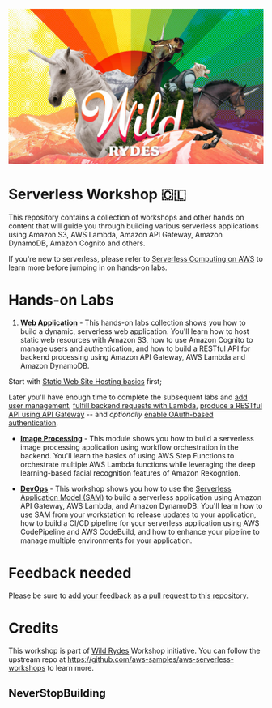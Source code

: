 ![Serverless Workshop](images/logo.png)

# Serverless Workshop 🇨🇱

This repository contains a collection of workshops and other hands on content that will guide you through building various serverless applications using Amazon S3, AWS Lambda, Amazon API Gateway, Amazon DynamoDB, Amazon Cognito and others.

If you're new to serverless, please refer to [Serverless Computing on AWS](https://aws.amazon.com/serverless/) to learn more before jumping in on hands-on labs.

# Hands-on Labs

1. [**Web Application**](WebApplication) - This hands-on labs collection shows you how to build a dynamic, serverless web application. You'll learn how to host static web resources with Amazon S3, how to use Amazon Cognito to manage users and authentication, and how to build a RESTful API for backend processing using Amazon API Gateway, AWS Lambda and Amazon DynamoDB.

Start with [Static Web Site Hosting basics](WebApplication/1_StaticWebHosting) first;

Later you'll have enough time to complete the subsequent labs and [add user management](WebApplication/2_UserManagement), [fulfill backend requests with Lambda](WebApplication/3_ServerlessBackend), [produce a RESTful API using API Gateway](WebApplication/4_RESTfulAPIs) -- and _optionally_ [enable OAuth-based authentication](WebApplication/5_OAuth).

- [**Image Processing**](ImageProcessing) - This module shows you how to build a serverless image processing application using workflow orchestration in the backend. You'll learn the basics of using AWS Step Functions to orchestrate multiple AWS Lambda functions while leveraging the deep learning-based facial recognition features of Amazon Rekogntion.

- [**DevOps**](DevOps) - This workshop shows you how to use the [Serverless Application Model (SAM)](https://github.com/awslabs/serverless-application-model) to build a serverless application using Amazon API Gateway, AWS Lambda, and Amazon DynamoDB. You'll learn how to use SAM from your workstation to release updates to your application, how to build a CI/CD pipeline for your serverless application using AWS CodePipeline and AWS CodeBuild, and how to enhance your pipeline to manage multiple environments for your application.

# Feedback needed

Please be sure to [add your feedback](Workshop-Feedback.md) as a [pull request to this repository](https://github.com/gjmveloso/aws-serverless-workshops/pull/new/chile-workshop).

# Credits

This workshop is part of [Wild Rydes](http://wildrydes.com/) Workshop initiative. You can follow the upstream repo at https://github.com/aws-samples/aws-serverless-workshops to learn more.

## NeverStopBuilding